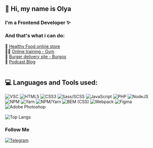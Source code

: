 ## 👋 Hi, my name is Olya 
### I'm a Frontend Developer ✨
### And that's what i can do:
🌱 [ Healthy Food online store ](https://olyamosienko.github.io/Module02-Shop/dist)<br>
💪🏻 [ Online training - Gym](https://olyamosienko.github.io/Module01-Diplom-Gym/index.html)<br>
🍔 [ Burger delivery site - Burgos](https://olyamosienko.github.io/Module01-Burger/index)<br>
🎤 [ Podcast Blog ](https://olyamos-podcast.ru)<br><br>

## 💻 Languages and Tools used:
![VSC](https://img.shields.io/badge/-VSCode-090909?style=for-the-badge&logo=visualstudiocode&logoColor=white)
![HTML5](https://img.shields.io/badge/html5-%23E34F26.svg?style=for-the-badge&logo=html5&logoColor=white) 
![CSS3](https://img.shields.io/badge/css3-%231572B6.svg?style=for-the-badge&logo=css3&logoColor=white) 
![Sass/SCSS](https://img.shields.io/badge/-Sass/SCSS-black?style=for-the-badge&logo=sass&logoColor=white)
![JavaScript](https://img.shields.io/badge/javascript-%23323330.svg?style=for-the-badge&logo=javascript&logoColor=%23F7DF1E) 
![PHP](https://img.shields.io/badge/php-%23777BB4.svg?style=for-the-badge&logo=php&logoColor=white) 
![NodeJS](https://img.shields.io/badge/node.js-6DA55F?style=for-the-badge&logo=node.js&logoColor=white) 
![NPM](https://img.shields.io/badge/NPM-%23000000.svg?style=for-the-badge&logo=npm&logoColor=white) 
![Yarn](https://img.shields.io/badge/yarn-%232C8EBB.svg?style=for-the-badge&logo=yarn&logoColor=white) 
![NPM/Yarn](https://img.shields.io/badge/-NPM/Yarn-black?style=for-the-badge&logo=npm&logoColor=white)
![BEM (CSS)](https://img.shields.io/badge/-BEM%20(CSS)-black?style=for-the-badge&logo=bem&logoColor=white)
![Webpack](https://img.shields.io/badge/webpack-%238DD6F9.svg?style=for-the-badge&logo=webpack&logoColor=black)
![Figma](https://img.shields.io/badge/-Figma-090909?style=for-the-badge&logo=Figma&logoColor=F24E1E)
![Adobe Photoshop](https://img.shields.io/badge/-Photoshop-090909?style=for-the-badge&logo=adobephotoshop&logoColor=white)
<br><br>
![Top Langs](https://github-readme-stats.vercel.app/api/top-langs/?username=olyamosienko&layout=compact)
<br>
### Follow Me
[![Telegram](https://img.shields.io/badge/-Telegram-090909?style=social&logo=Telegram&logoColor=27A0D9)](https://t.me/olyamosienko)
<br>


<!--
**OlyaMosienko/OlyaMosienko** is a ✨ _special_ ✨ repository because its `README.md` (this file) appears on your GitHub profile.

Here are some ideas to get you started:

- 🔭 I’m currently working on ...
- 🌱 I’m currently learning ...
- 👯 I’m looking to collaborate on ...
- 🤔 I’m looking for help with ...
- 💬 Ask me about ...
- 📫 How to reach me: ...
- 😄 Pronouns: ...
- ⚡ Fun fact: ...
-->
